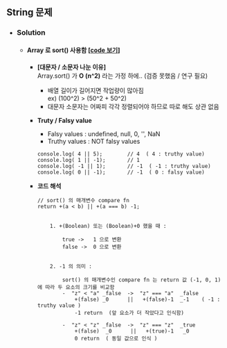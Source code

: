 ## String 문제

- ### Solution
    - #### Array 로 sort() 사용함 [[code 보기](solution.js)]

        - **[대문자 / 소문자 나눈 이유]**   
            Array.sort() 가 **O (n^2)** 라는 가정 하에..   (검증 못했음 / 연구 필요)
            - 배열 길이가 길어지면 작업량이 많아짐   
                ex) (100^2) > (50^2 + 50^2)
            - 대문자 소문자는 어짜피 각각 정렬되어야 하므로 따로 해도 상관 없음 

        - **Truty / Falsy value**   
            - Falsy values : undefined, null, 0, '', NaN   
            - Truthy values : NOT falsy values

            ```
            console.log( 4 || 5);        // 4  ( 4 : truthy value)
            console.log( 1 || -1);       // 1
            console.log( -1 || 1);       // -1  ( -1 : truthy value)
            console.log( 0 || -1);       // -1  ( 0 : falsy value)         
            ``` 

        - **코드  해석**   
            ```
            // sort() 의 매개변수 compare fn
            return +(a < b) || +(a === b) -1;   


                1. +(Boolean) 또는 (Boolean)+0 했을 때 :

                    true ->   1 으로 변환
                    false ->  0 으로 변환


                2. -1 의 의미 :  

                    sort() 의 매개변수인 compare fn 는 return 값 (-1, 0, 1) 에 따라 두 요소의 크기를 비교함
                    -  "z" < "a" _false  ->  "z" === "a"  _false
                        +(false) _0      ||   +(false)-1  _-1    ( -1 : truthy value )
                        -1 return  (앞 요소가 더 작았다고 인식함)

                    -  "z" < "z" _false  ->  "z" === "z"  _true
                        +(false)  _0      ||   +(true)-1   _0
                        0 return  ( 동일 값으로 인식 )
            ```
